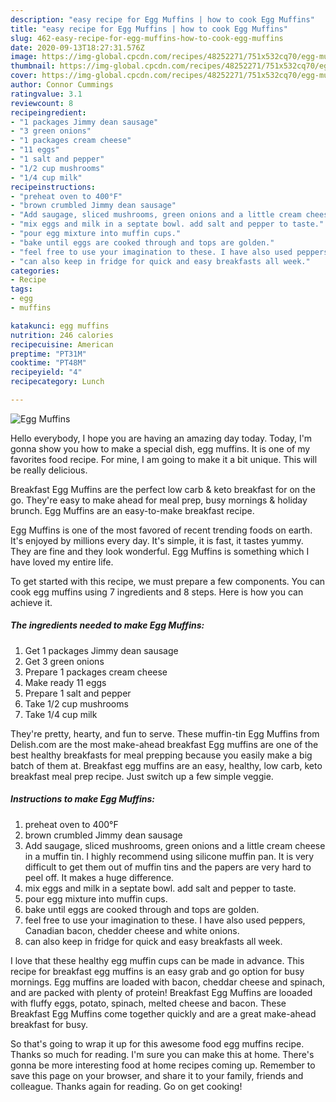 ```yaml
---
description: "easy recipe for Egg Muffins | how to cook Egg Muffins"
title: "easy recipe for Egg Muffins | how to cook Egg Muffins"
slug: 462-easy-recipe-for-egg-muffins-how-to-cook-egg-muffins
date: 2020-09-13T18:27:31.576Z
image: https://img-global.cpcdn.com/recipes/48252271/751x532cq70/egg-muffins-recipe-main-photo.jpg
thumbnail: https://img-global.cpcdn.com/recipes/48252271/751x532cq70/egg-muffins-recipe-main-photo.jpg
cover: https://img-global.cpcdn.com/recipes/48252271/751x532cq70/egg-muffins-recipe-main-photo.jpg
author: Connor Cummings
ratingvalue: 3.1
reviewcount: 8
recipeingredient:
- "1 packages Jimmy dean sausage"
- "3 green onions"
- "1 packages cream cheese"
- "11 eggs"
- "1 salt and pepper"
- "1/2 cup mushrooms"
- "1/4 cup milk"
recipeinstructions:
- "preheat oven to 400°F"
- "brown crumbled Jimmy dean sausage"
- "Add saugage, sliced mushrooms, green onions and a little cream cheese in a muffin tin. I highly recommend using silicone muffin pan. It is very difficult to get them out of muffin tins and the papers are very hard to peel off. It makes a huge difference."
- "mix eggs and milk in a septate bowl. add salt and pepper to taste."
- "pour egg mixture into muffin cups."
- "bake until eggs are cooked through and tops are golden."
- "feel free to use your imagination to these. I have also used peppers, Canadian bacon, chedder cheese and white onions."
- "can also keep in fridge for quick and easy breakfasts all week."
categories:
- Recipe
tags:
- egg
- muffins

katakunci: egg muffins 
nutrition: 246 calories
recipecuisine: American
preptime: "PT31M"
cooktime: "PT48M"
recipeyield: "4"
recipecategory: Lunch

---
```



![Egg Muffins](https://img-global.cpcdn.com/recipes/48252271/751x532cq70/egg-muffins-recipe-main-photo.jpg)

Hello everybody, I hope you are having an amazing day today. Today, I'm gonna show you how to make a special dish, egg muffins. It is one of my favorites food recipe. For mine, I am going to make it a bit unique. This will be really delicious.

Breakfast Egg Muffins are the perfect low carb &amp; keto breakfast for on the go. They&#39;re easy to make ahead for meal prep, busy mornings &amp; holiday brunch. Egg Muffins are an easy-to-make breakfast recipe.

Egg Muffins is one of the most favored of recent trending foods on earth. It's enjoyed by millions every day. It's simple, it is fast, it tastes yummy. They are fine and they look wonderful. Egg Muffins is something which I have loved my entire life.


To get started with this recipe, we must prepare a few components. You can cook egg muffins using 7 ingredients and 8 steps. Here is how you can achieve it.

<!--inarticleads1-->

##### The ingredients needed to make Egg Muffins:

1. Get 1 packages Jimmy dean sausage
1. Get 3 green onions
1. Prepare 1 packages cream cheese
1. Make ready 11 eggs
1. Prepare 1 salt and pepper
1. Take 1/2 cup mushrooms
1. Take 1/4 cup milk


They&#39;re pretty, hearty, and fun to serve. These muffin-tin Egg Muffins from Delish.com are the most make-ahead breakfast Egg muffins are one of the best healthy breakfasts for meal prepping because you easily make a big batch of them at. Breakfast egg muffins are an easy, healthy, low carb, keto breakfast meal prep recipe. Just switch up a few simple veggie. 

<!--inarticleads2-->

##### Instructions to make Egg Muffins:

1. preheat oven to 400°F
1. brown crumbled Jimmy dean sausage
1. Add saugage, sliced mushrooms, green onions and a little cream cheese in a muffin tin. I highly recommend using silicone muffin pan. It is very difficult to get them out of muffin tins and the papers are very hard to peel off. It makes a huge difference.
1. mix eggs and milk in a septate bowl. add salt and pepper to taste.
1. pour egg mixture into muffin cups.
1. bake until eggs are cooked through and tops are golden.
1. feel free to use your imagination to these. I have also used peppers, Canadian bacon, chedder cheese and white onions.
1. can also keep in fridge for quick and easy breakfasts all week.


I love that these healthy egg muffin cups can be made in advance. This recipe for breakfast egg muffins is an easy grab and go option for busy mornings. Egg muffins are loaded with bacon, cheddar cheese and spinach, and are packed with plenty of protein! Breakfast Egg Muffins are looaded with fluffy eggs, potato, spinach, melted cheese and bacon. These Breakfast Egg Muffins come together quickly and are a great make-ahead breakfast for busy. 

So that's going to wrap it up for this awesome food egg muffins recipe. Thanks so much for reading. I'm sure you can make this at home. There's gonna be more interesting food at home recipes coming up. Remember to save this page on your browser, and share it to your family, friends and colleague. Thanks again for reading. Go on get cooking!
